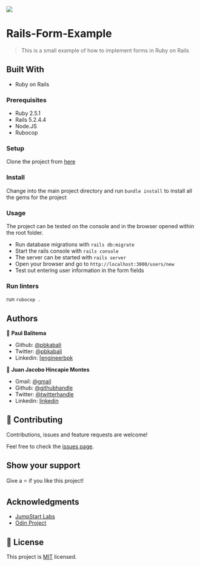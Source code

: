
![](https://img.shields.io/badge/Microverse-blueviolet)

# Rails-Form-Example

> This is a small example of how to implement forms in Ruby on Rails


## Built With

- Ruby on Rails

### Prerequisites

- Ruby 2.5.1
- Rails 5.2.4.4
- Node.JS
- Rubocop

### Setup

Clone the project from [here](https://github.com/pbkabali/re-former)

### Install

Change into the main project directory and run `bundle install` to install all the gems for the project

### Usage

The project can be tested on the console and in the browser opened within the root folder.
- Run database migrations with `rails db:migrate`
- Start the rails console with `rails console`
- The server can be started with `rails server`
- Open your browser and go to `http://localhost:3000/users/new`
- Test out entering user information in the form fields

### Run linters
run `rubocop .`

## Authors

👤 **Paul Balitema**

- Github: [@pbkabali](https://github.com/pbkabali)
- Twitter: [@pbkabali](https://twitter.com/pbkabali)
- Linkedin: [[engineerbpk](www.linkedin.com/in/engineerbpk)

👤  **Juan Jacobo Hincapie Montes**

- Gmail: [@gmail](jacobo12.montes@gmail.com)
- Github: [@githubhandle](https://github.com/jacobo12montes)
- Twitter: [@twitterhandle](https://twitter.com/HincapieMontes)
- Linkedin: [linkedin](https://www.linkedin.com/in/juan-jacobo-hincapi%C3%A9-montes-93975210b/)

## 🤝 Contributing

Contributions, issues and feature requests are welcome!

Feel free to check the [issues page](https://github.com/pbkabali/re-former/issues).

## Show your support

Give a ⭐️ if you like this project!

## Acknowledgments

- [JumpStart Labs](http://tutorials.jumpstartlab.com)
- [Odin Project](https://www.theodinproject.com/home) 

## 📝 License

This project is [MIT](https://opensource.org/licenses/MIT) licensed.
